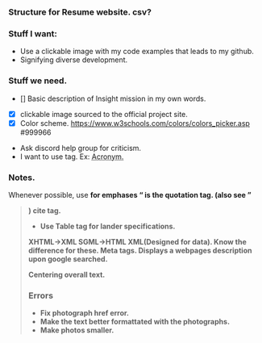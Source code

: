 ### Structure for Resume website. csv?

### Stuff I want:
- Use a clickable image with my code examples that leads to my github.
- Signifying diverse development.

### Stuff we need.
- [] Basic description of Insight mission in my own words.
- [x] clickable image sourced to the official project site.
- [x] Color scheme. https://www.w3schools.com/colors/colors_picker.asp #999966
- Ask discord help group for criticism.
- I want to use <abbr> tag. Ex: <abbr title="">Acronym.</abbr>

### Notes.

Whenever possible, use <strong> for emphases
<q> is the quotation tag. (also see <blockquote>) cite tag.
- Use Table tag for lander specifications.

XHTML->XML SGML->HTML XML(Designed for data). Know the difference for these.
Meta tags. Displays a webpages description upon google searched.

Centering overall text.

<meta name="" contents=""/>

### Errors
- Fix photograph href error.
- Make the text better formattated with the photographs.
- Make photos smaller. 
